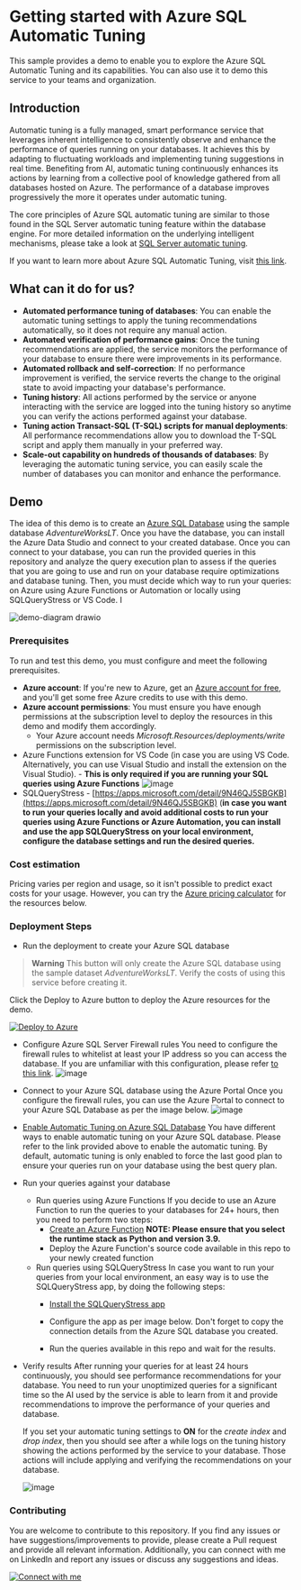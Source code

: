 # Getting started with Azure SQL Automatic Tuning

This sample provides a demo to enable you to explore the Azure SQL Automatic Tuning and its capabilities. You can also use it to demo this service to your teams and organization.

## Introduction

Automatic tuning is a fully managed, smart performance service that leverages inherent intelligence to consistently observe and enhance the performance of queries running on your databases. It achieves this by adapting to fluctuating workloads and implementing tuning suggestions in real time. Benefiting from AI, automatic tuning continuously enhances its actions by learning from a collective pool of knowledge gathered from all databases hosted on Azure. The performance of a database improves progressively the more it operates under automatic tuning.

The core principles of Azure SQL automatic tuning are similar to those found in the SQL Server automatic tuning feature within the database engine. For more detailed information on the underlying intelligent mechanisms, please take a look at [SQL Server automatic tuning](https://learn.microsoft.com/en-us/sql/relational-databases/automatic-tuning/automatic-tuning).

If you want to learn more about Azure SQL Automatic Tuning, visit [this link](https://learn.microsoft.com/en-us/azure/azure-sql/database/automatic-tuning-overview?WT.mc_id=AZ-MVP-5004069).

## What can it do for us?

- **Automated performance tuning of databases**: You can enable the automatic tuning settings to apply the tuning recommendations automatically, so it does not require any manual action.
- **Automated verification of performance gains**: Once the tuning recommendations are applied, the service monitors the performance of your database to ensure there were improvements in its performance.
- **Automated rollback and self-correction**: If no performance improvement is verified, the service reverts the change to the original state to avoid impacting your database's performance.
- **Tuning history**: All actions performed by the service or anyone interacting with the service are logged into the tuning history so anytime you can verify the actions performed against your database.
- **Tuning action Transact-SQL (T-SQL) scripts for manual deployments**: All performance recommendations allow you to download the T-SQL script and apply them manually in your preferred way.
- **Scale-out capability on hundreds of thousands of databases**: By leveraging the automatic tuning service, you can easily scale the number of databases you can monitor and enhance the performance.

## Demo

The idea of this demo is to create an [Azure SQL Database](https://azure.microsoft.com/en-us/products/azure-sql/database?WT.mc_id=AZ-MVP-5004069) using the sample database _AdventureWorksLT_. Once you have the database, you can install the Azure Data Studio and connect to your created database. Once you can connect to your database, you can run the provided queries in this repository and analyze the query execution plan to assess if the queries that you are going to use and run on your database require optimizations and database tuning. Then, you must decide which way to run your queries: on Azure using Azure Functions or Automation or locally using SQLQueryStress or VS Code. I

![demo-diagram drawio](https://github.com/hugobarona/getting-started-with-azure-sql-automatic-tuning/assets/5125006/2de6d741-1b7e-46d6-b1a8-a28d337e56ff)

### Prerequisites
To run and test this demo, you must configure and meet the following prerequisites.

- **Azure account**: If you're new to Azure, get an [Azure account for free](https://azure.microsoft.com/free/cognitive-search/), and you'll get some free Azure credits to use with this demo.
- **Azure account permissions**: You must ensure you have enough permissions at the subscription level to deploy the resources in this demo and modify them accordingly.
  - Your Azure account needs _Microsoft.Resources/deployments/write_ permissions on the subscription level.
- Azure Functions extension for VS Code (in case you are using VS Code. Alternatively, you can use Visual Studio and install the extension on the Visual Studio). - **This is only required if you are running your SQL queries using Azure Functions**
  ![image](https://github.com/hugobarona/getting-started-with-azure-sql-automatic-tuning/assets/5125006/ef563dec-7583-4af6-86c0-039c73e914cd)
- SQLQueryStress - [https://apps.microsoft.com/detail/9N46QJ5SBGKB](https://apps.microsoft.com/detail/9N46QJ5SBGKB) (**in case you want to run your queries locally and avoid additional costs to run your queries using Azure Functions or Azure Automation, you can install and use the app SQLQueryStress on your local environment, configure the database settings and run the desired queries.**

### Cost estimation

Pricing varies per region and usage, so it isn't possible to predict exact costs for your usage. 
However, you can try the [Azure pricing calculator](https://azure.com/e/018606173b374c8e8f7c499dee27b328) for the resources below.

### Deployment Steps

- Run the deployment to create your Azure SQL database

> **Warning**
> This button will only create the Azure SQL database using the sample dataset _AdventureWorksLT_. Verify the costs of using this service before creating it.

Click the Deploy to Azure button to deploy the Azure resources for the demo.

[![Deploy to Azure](https://aka.ms/deploytoazurebutton)](https://portal.azure.com/#create/Microsoft.Template/uri/https%3A%2F%2Fraw.githubusercontent.com%2Fhugobarona%2Fgetting-started-with-azure-sql-automatic-tuning%2Fmain%2Finfra%2Fmain.json)

- Configure Azure SQL Server Firewall rules
  You need to configure the firewall rules to whitelist at least your IP address so you can access the database.
  If you are unfamiliar with this configuration, please refer [to this link](https://learn.microsoft.com/en-us/azure/azure-sql/database/secure-database-tutorial?WT.mc_id=AZ-MVP-5004069).
  ![image](https://github.com/hugobarona/getting-started-with-azure-sql-automatic-tuning/assets/5125006/e10aa350-815a-49dc-9c03-b78cd6a65339)

- Connect to your Azure SQL database using the Azure Portal
  Once you configure the firewall rules, you can use the Azure Portal to connect to your Azure SQL Database as per the image below.
  ![image](https://github.com/hugobarona/getting-started-with-azure-sql-automatic-tuning/assets/5125006/5ae685ee-acba-40c8-910a-1fd622a056ca)

- [Enable Automatic Tuning on Azure SQL Database](https://learn.microsoft.com/en-us/azure/azure-sql/database/automatic-tuning-enable?WT.mc_id=AZ-MVP-5004069)
  You have different ways to enable automatic tuning on your Azure SQL database. Please refer to the link provided above to enable the automatic tuning. By default, automatic tuning is only enabled to force the last good plan to ensure your queries run on your database using the best query plan.

- Run your queries against your database
   - Run queries using Azure Functions
     If you decide to use an Azure Function to run the queries to your databases for 24+ hours, then you need to perform two steps:
     - [Create an Azure Function](https://learn.microsoft.com/en-us/azure/azure-functions/functions-create-function-app-portal)
       **NOTE: Please ensure that you select the runtime stack as Python and version 3.9.**
     - Deploy the Azure Function's source code available in this repo to your newly created function
   - Run queries using SQLQueryStress
     In case you want to run your queries from your local environment, an easy way is to use the SQLQueryStress app, by doing the following steps:
     - [Install the SQLQueryStress app](https://apps.microsoft.com/detail/9N46QJ5SBGKB)
     - Configure the app as per image below. Don't forget to copy the connection details from the Azure SQL database you created.
        
     - Run the queries available in this repo and wait for the results.

- Verify results
  After running your queries for at least 24 hours continuously, you should see performance recommendations for your database. You need to run your unoptimized queries for a significant time so the AI used by the service is able to learn from it and provide recommendations to improve the performance of your queries and database.

  If you set your automatic tuning settings to **ON** for the _create index_ and _drop index_, then you should see after a while logs on the tuning history showing the actions performed by the service to your database. Those actions will include applying and verifying the recommendations on your database.

  ![image](https://github.com/hugobarona/getting-started-with-azure-sql-automatic-tuning/assets/5125006/b77e9bde-262c-4df9-ad2a-953c372f8717)


### Contributing

You are welcome to contribute to this repository. If you find any issues or have suggestions/improvements to provide, please create a Pull request and provide all relevant information.
Additionally, you can connect with me on LinkedIn and report any issues or discuss any suggestions and ideas.

[![Connect with me](https://content.linkedin.com/content/dam/me/business/en-us/amp/brand-site/v2/bg/LI-Logo.svg.original.svg)](https://www.linkedin.com/in/hugomiguelbarona/)
